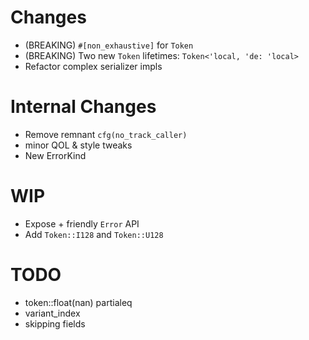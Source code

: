 # Changes
- (BREAKING) `#[non_exhaustive]` for `Token`
- (BREAKING) Two new `Token` lifetimes: `Token<'local, 'de: 'local>`
- Refactor complex serializer impls

# Internal Changes
- Remove remnant `cfg(no_track_caller)`
- minor QOL & style tweaks
- New ErrorKind


# WIP
- Expose + friendly `Error` API
- Add `Token::I128` and `Token::U128`

# TODO
- token::float(nan) partialeq
- variant_index
- skipping fields
